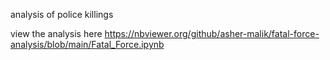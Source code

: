 analysis of police killings

view the analysis here https://nbviewer.org/github/asher-malik/fatal-force-analysis/blob/main/Fatal_Force.ipynb
